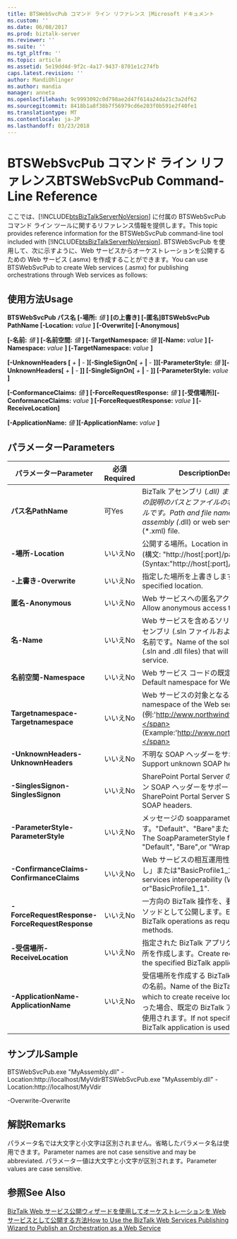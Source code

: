 ```yaml
---
title: BTSWebSvcPub コマンド ライン リファレンス |Microsoft ドキュメント
ms.custom: ''
ms.date: 06/08/2017
ms.prod: biztalk-server
ms.reviewer: ''
ms.suite: ''
ms.tgt_pltfrm: ''
ms.topic: article
ms.assetid: 5e19dd4d-9f2c-4a17-9437-8701e1c274fb
caps.latest.revision: ''
author: MandiOhlinger
ms.author: mandia
manager: anneta
ms.openlocfilehash: 9c9993092c0d798ae2d47f614a24da21c3a2df62
ms.sourcegitcommit: 8418b1a8f38b7f56979cd6e203f0b591e2f40fe1
ms.translationtype: MT
ms.contentlocale: ja-JP
ms.lasthandoff: 03/23/2018
---
```

# <a name="btswebsvcpub-command-line-reference"></a><span data-ttu-id="42c8e-102">BTSWebSvcPub コマンド ライン リファレンス</span><span class="sxs-lookup"><span data-stu-id="42c8e-102">BTSWebSvcPub Command-Line Reference</span></span>
<span data-ttu-id="42c8e-103">ここでは、[!INCLUDE[btsBizTalkServerNoVersion](../includes/btsbiztalkservernoversion-md.md)] に付属の BTSWebSvcPub コマンド ライン ツールに関するリファレンス情報を提供します。</span><span class="sxs-lookup"><span data-stu-id="42c8e-103">This topic provides reference information for the BTSWebSvcPub command-line tool included with [!INCLUDE[btsBizTalkServerNoVersion](../includes/btsbiztalkservernoversion-md.md)].</span></span> <span data-ttu-id="42c8e-104">BTSWebSvcPub を使用して、次に示すように、Web サービスからオーケストレーションを公開するための Web サービス (.asmx) を作成することができます。</span><span class="sxs-lookup"><span data-stu-id="42c8e-104">You can use BTSWebSvcPub to create Web services (.asmx) for publishing orchestrations through Web services as follows:</span></span>  
  
## <a name="usage"></a><span data-ttu-id="42c8e-105">使用方法</span><span class="sxs-lookup"><span data-stu-id="42c8e-105">Usage</span></span>  
 <span data-ttu-id="42c8e-106">**BTSWebSvcPub パス名 [-場所:** *値* **] [の上書き] [-匿名]**</span><span class="sxs-lookup"><span data-stu-id="42c8e-106">**BTSWebSvcPub PathName [-Location:** *value* **] [-Overwrite] [-Anonymous]**</span></span>  
  
 <span data-ttu-id="42c8e-107">**[-名前:** *値* **] [-名前空間:** *値* **] [-TargetNamespace:** *値* **]**</span><span class="sxs-lookup"><span data-stu-id="42c8e-107">**[-Name:** *value* **] [-Namespace:** *value* **] [-TargetNamespace:** *value* **]**</span></span>  
  
 <span data-ttu-id="42c8e-108">**[-UnknownHeaders [** *+* **&#124;** *-* **][-SingleSignOn[** *+* **&#124;** *-* **]][-ParameterStyle:** *値* **]**</span><span class="sxs-lookup"><span data-stu-id="42c8e-108">**[-UnknownHeaders[** *+* **&#124;** *-* **]] [-SingleSignOn[** *+* **&#124;** *-* **]] [-ParameterStyle:** *value* **]**</span></span>  
  
 <span data-ttu-id="42c8e-109">**[-ConformanceClaims:** *値* **] [-ForceRequestResponse:** *値* **] [-受信場所]**</span><span class="sxs-lookup"><span data-stu-id="42c8e-109">**[-ConformanceClaims:** *value* **] [-ForceRequestResponse:** *value* **] [-ReceiveLocation]**</span></span>  
  
 <span data-ttu-id="42c8e-110">**[-ApplicationName:** *値* **]**</span><span class="sxs-lookup"><span data-stu-id="42c8e-110">**[-ApplicationName:** *value* **]**</span></span>  
  
## <a name="parameters"></a><span data-ttu-id="42c8e-111">パラメーター</span><span class="sxs-lookup"><span data-stu-id="42c8e-111">Parameters</span></span>  
  
|<span data-ttu-id="42c8e-112">パラメーター</span><span class="sxs-lookup"><span data-stu-id="42c8e-112">Parameter</span></span>|<span data-ttu-id="42c8e-113">必須</span><span class="sxs-lookup"><span data-stu-id="42c8e-113">Required</span></span>|<span data-ttu-id="42c8e-114">Description</span><span class="sxs-lookup"><span data-stu-id="42c8e-114">Description</span></span>|  
|---------------|--------------|-----------------|  
|<span data-ttu-id="42c8e-115">**パス名**</span><span class="sxs-lookup"><span data-stu-id="42c8e-115">**PathName**</span></span>|<span data-ttu-id="42c8e-116">可</span><span class="sxs-lookup"><span data-stu-id="42c8e-116">Yes</span></span>|<span data-ttu-id="42c8e-117">BizTalk アセンブリ (*.dll) または web サービスの説明のパスとファイルの名前 (\*.xml) ファイルです。</span><span class="sxs-lookup"><span data-stu-id="42c8e-117">Path and file name of BizTalk assembly (*.dll) or web service description (\*.xml) file.</span></span>|  
|<span data-ttu-id="42c8e-118">**-場所**</span><span class="sxs-lookup"><span data-stu-id="42c8e-118">**-Location**</span></span>|<span data-ttu-id="42c8e-119">いいえ</span><span class="sxs-lookup"><span data-stu-id="42c8e-119">No</span></span>|<span data-ttu-id="42c8e-120">公開する場所。</span><span class="sxs-lookup"><span data-stu-id="42c8e-120">Location in which to publish.</span></span> <span data-ttu-id="42c8e-121">(構文: "http://host[:port]/path")</span><span class="sxs-lookup"><span data-stu-id="42c8e-121">(Syntax:"http://host[:port]/path")</span></span>|  
|<span data-ttu-id="42c8e-122">**-上書き**</span><span class="sxs-lookup"><span data-stu-id="42c8e-122">**-Overwrite**</span></span>|<span data-ttu-id="42c8e-123">いいえ</span><span class="sxs-lookup"><span data-stu-id="42c8e-123">No</span></span>|<span data-ttu-id="42c8e-124">指定した場所を上書きします。</span><span class="sxs-lookup"><span data-stu-id="42c8e-124">Overwrite specified location.</span></span>|  
|<span data-ttu-id="42c8e-125">**匿名**</span><span class="sxs-lookup"><span data-stu-id="42c8e-125">**-Anonymous**</span></span>|<span data-ttu-id="42c8e-126">いいえ</span><span class="sxs-lookup"><span data-stu-id="42c8e-126">No</span></span>|<span data-ttu-id="42c8e-127">Web サービスへの匿名アクセスを許可します。</span><span class="sxs-lookup"><span data-stu-id="42c8e-127">Allow anonymous access to Web service.</span></span>|  
|<span data-ttu-id="42c8e-128">**名**</span><span class="sxs-lookup"><span data-stu-id="42c8e-128">**-Name**</span></span>|<span data-ttu-id="42c8e-129">いいえ</span><span class="sxs-lookup"><span data-stu-id="42c8e-129">No</span></span>|<span data-ttu-id="42c8e-130">Web サービスを含めるソリューションおよびアセンブリ (.sln ファイルおよび .dll ファイル) の名前です。</span><span class="sxs-lookup"><span data-stu-id="42c8e-130">Name of the solution and assembly (.sln and .dll files) that will contain the Web service.</span></span>|  
|<span data-ttu-id="42c8e-131">**名前空間**</span><span class="sxs-lookup"><span data-stu-id="42c8e-131">**-Namespace**</span></span>|<span data-ttu-id="42c8e-132">いいえ</span><span class="sxs-lookup"><span data-stu-id="42c8e-132">No</span></span>|<span data-ttu-id="42c8e-133">Web サービス コードの既定の名前空間。</span><span class="sxs-lookup"><span data-stu-id="42c8e-133">Default namespace for Web service code.</span></span>|  
|<span data-ttu-id="42c8e-134">**Targetnamespace**</span><span class="sxs-lookup"><span data-stu-id="42c8e-134">**-Targetnamespace**</span></span>|<span data-ttu-id="42c8e-135">いいえ</span><span class="sxs-lookup"><span data-stu-id="42c8e-135">No</span></span>|<span data-ttu-id="42c8e-136">Web サービスの対象となる名前空間。</span><span class="sxs-lookup"><span data-stu-id="42c8e-136">Target namespace of the Web service.</span></span> <span data-ttu-id="42c8e-137">(例:'http://www.northwindtraders.com')</span><span class="sxs-lookup"><span data-stu-id="42c8e-137">(Example:'http://www.northwindtraders.com')</span></span>|  
|<span data-ttu-id="42c8e-138">**-UnknownHeaders**</span><span class="sxs-lookup"><span data-stu-id="42c8e-138">**-UnknownHeaders**</span></span>|<span data-ttu-id="42c8e-139">いいえ</span><span class="sxs-lookup"><span data-stu-id="42c8e-139">No</span></span>|<span data-ttu-id="42c8e-140">不明な SOAP ヘッダーをサポートします。</span><span class="sxs-lookup"><span data-stu-id="42c8e-140">Support unknown SOAP headers.</span></span>|  
|<span data-ttu-id="42c8e-141">**-SinglesSignon**</span><span class="sxs-lookup"><span data-stu-id="42c8e-141">**-SinglesSignon**</span></span>|<span data-ttu-id="42c8e-142">いいえ</span><span class="sxs-lookup"><span data-stu-id="42c8e-142">No</span></span>|<span data-ttu-id="42c8e-143">SharePoint Portal Server のシングル サインオン SOAP ヘッダーをサポートします。</span><span class="sxs-lookup"><span data-stu-id="42c8e-143">Support SharePoint Portal Server Single Sign-On SOAP headers.</span></span>|  
|<span data-ttu-id="42c8e-144">**-ParameterStyle**</span><span class="sxs-lookup"><span data-stu-id="42c8e-144">**-ParameterStyle**</span></span>|<span data-ttu-id="42c8e-145">いいえ</span><span class="sxs-lookup"><span data-stu-id="42c8e-145">No</span></span>|<span data-ttu-id="42c8e-146">メッセージの soapparameterstyle です。"Default"、"Bare"または"Wrapped"です。</span><span class="sxs-lookup"><span data-stu-id="42c8e-146">The SoapParameterStyle for messages: "Default", "Bare",or "Wrapped".</span></span>|  
|<span data-ttu-id="42c8e-147">**-ConfirmanceClaims**</span><span class="sxs-lookup"><span data-stu-id="42c8e-147">**-ConfirmanceClaims**</span></span>|<span data-ttu-id="42c8e-148">いいえ</span><span class="sxs-lookup"><span data-stu-id="42c8e-148">No</span></span>|<span data-ttu-id="42c8e-149">Web サービスの相互運用性 (WSI) を要求:「なし」または"BasicProfile1_1"です。</span><span class="sxs-lookup"><span data-stu-id="42c8e-149">Web services interoperability (WSI) claim: "None" or"BasicProfile1_1".</span></span>|  
|<span data-ttu-id="42c8e-150">**-ForceRequestResponse**</span><span class="sxs-lookup"><span data-stu-id="42c8e-150">**-ForceRequestResponse**</span></span>|<span data-ttu-id="42c8e-151">いいえ</span><span class="sxs-lookup"><span data-stu-id="42c8e-151">No</span></span>|<span data-ttu-id="42c8e-152">一方向の BizTalk 操作を、要求 - 応答 Web メソッドとして公開します。</span><span class="sxs-lookup"><span data-stu-id="42c8e-152">Expose one-way BizTalk operations as request-response web methods.</span></span>|  
|<span data-ttu-id="42c8e-153">**-受信場所**</span><span class="sxs-lookup"><span data-stu-id="42c8e-153">**-ReceiveLocation**</span></span>|<span data-ttu-id="42c8e-154">いいえ</span><span class="sxs-lookup"><span data-stu-id="42c8e-154">No</span></span>|<span data-ttu-id="42c8e-155">指定された BizTalk アプリケーションに受信場所を作成します。</span><span class="sxs-lookup"><span data-stu-id="42c8e-155">Create receive locations in the specified BizTalk application.</span></span>|  
|<span data-ttu-id="42c8e-156">**-ApplicationName**</span><span class="sxs-lookup"><span data-stu-id="42c8e-156">**-ApplicationName**</span></span>|<span data-ttu-id="42c8e-157">いいえ</span><span class="sxs-lookup"><span data-stu-id="42c8e-157">No</span></span>|<span data-ttu-id="42c8e-158">受信場所を作成する BizTalk アプリケーションの名前。</span><span class="sxs-lookup"><span data-stu-id="42c8e-158">Name of the BizTalk application in which to create receive locations.</span></span> <span data-ttu-id="42c8e-159">指定しなかった場合、既定の BizTalk アプリケーションが使用されます。</span><span class="sxs-lookup"><span data-stu-id="42c8e-159">If not specified, the default BizTalk application is used.</span></span>|  
  
## <a name="sample"></a><span data-ttu-id="42c8e-160">サンプル</span><span class="sxs-lookup"><span data-stu-id="42c8e-160">Sample</span></span>  
 <span data-ttu-id="42c8e-161">BTSWebSvcPub.exe "MyAssembly.dll" -Location:http://localhost/MyVdir</span><span class="sxs-lookup"><span data-stu-id="42c8e-161">BTSWebSvcPub.exe "MyAssembly.dll" -Location:http://localhost/MyVdir</span></span>  
  
 <span data-ttu-id="42c8e-162">-Overwrite</span><span class="sxs-lookup"><span data-stu-id="42c8e-162">-Overwrite</span></span>  
  
## <a name="remarks"></a><span data-ttu-id="42c8e-163">解説</span><span class="sxs-lookup"><span data-stu-id="42c8e-163">Remarks</span></span>  
 <span data-ttu-id="42c8e-164">パラメータ名では大文字と小文字は区別されません。省略したパラメータ名は使用できます。</span><span class="sxs-lookup"><span data-stu-id="42c8e-164">Parameter names are not case sensitive and may be abbreviated.</span></span> <span data-ttu-id="42c8e-165">パラメーター値は大文字と小文字が区別されます。</span><span class="sxs-lookup"><span data-stu-id="42c8e-165">Parameter values are case sensitive.</span></span>  
  
## <a name="see-also"></a><span data-ttu-id="42c8e-166">参照</span><span class="sxs-lookup"><span data-stu-id="42c8e-166">See Also</span></span>  
 [<span data-ttu-id="42c8e-167">BizTalk Web サービス公開ウィザードを使用してオーケストレーションを Web サービスとして公開する方法</span><span class="sxs-lookup"><span data-stu-id="42c8e-167">How to Use the BizTalk Web Services Publishing Wizard to Publish an Orchestration as a Web Service</span></span>](../core/publish-orchestration-as-web-service--biztalk-web-services-publishing-wizard.md)